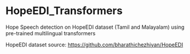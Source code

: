 # HopeEDI_Transformers
Hope Speech detection on HopeEDI dataset (Tamil and Malayalam) using pre-trained multilingual transformers

HopeEDI dataset source: https://github.com/bharathichezhiyan/HopeEDI
